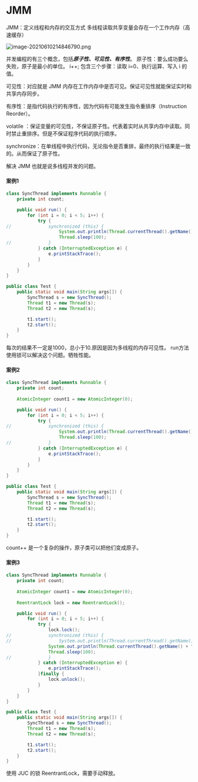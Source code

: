 # JMM

JMM：定义线程和内存的交互方式
多线程读取共享变量会存在一个工作内存（高速缓存）

![image-20210610214846790.png](https://gitee.com/linqin07/pic/raw/master/image-20210610214846790.png)

并发编程的有三个概念，包括***原子性、可见性、有序性***。
原子性：要么成功要么失败，原子是最小的单位。
i++;
包含三个步骤：读取 i=0、执行运算、写入 i 的值。

可见性：对应就是 JMM 内存在工作内存中是否可见。保证可见性就能保证实时和共享内存同步。

有序性：是指代码执行的有序性，因为代码有可能发生指令重排序（Instruction Reorder）。

volatile ：保证变量的可见性，不保证原子性。代表着实时从共享内存中读取。同时禁止重排序。但是不保证程序代码的执行顺序。

synchronize：在单线程中执行代码，无论指令是否重排，最终的执行结果是一致的。从而保证了原子性。

解决 JMM 也就是说多线程并发的问题。

#### 案例1

```java
class SyncThread implements Runnable {
	private int count;

	public void run() {
		for (int i = 0; i < 5; i++) {
			try {
//				synchronized (this) {
					System.out.println(Thread.currentThread().getName() + ":" + (count++));
					Thread.sleep(100);
//				}
			} catch (InterruptedException e) {
				e.printStackTrace();
			}
		}
	}
}

public class Test {
	public static void main(String args[]) {
		SyncThread s = new SyncThread();
		Thread t1 = new Thread(s);
		Thread t2 = new Thread(s);

		t1.start();
		t2.start();
	}
}

```

每次的结果不一定是1000，总小于10.原因是因为多线程的内存可见性。
run方法使用锁可以解决这个问题。牺牲性能。

#### 案例2

```java
class SyncThread implements Runnable {
	private int count;
	
	AtomicInteger count1 = new AtomicInteger(0);

	public void run() {
		for (int i = 0; i < 5; i++) {
			try {
//				synchronized (this) {
					System.out.println(Thread.currentThread().getName() + ":" + (count1.getAndIncrement()));
					Thread.sleep(100);
//				}
			} catch (InterruptedException e) {
				e.printStackTrace();
			}
		}
	}
}

public class Test {
	public static void main(String args[]) {
		SyncThread s = new SyncThread();
		Thread t1 = new Thread(s);
		Thread t2 = new Thread(s);

		t1.start();
		t2.start();
	}
}


```

count++
是一个复杂的操作，原子类可以把他们变成原子。

#### 案例3

```java
class SyncThread implements Runnable {
	private int count;
	
	AtomicInteger count1 = new AtomicInteger(0);
	
	ReentrantLock lock = new ReentrantLock();

	public void run() {
		for (int i = 0; i < 5; i++) {
			try {
				lock.lock();
//				synchronized (this) {
//					System.out.println(Thread.currentThread().getName() + ":" + (count1.getAndIncrement()));
				System.out.println(Thread.currentThread().getName() + ":" + (count++));
				Thread.sleep(100);
//				}
			} catch (InterruptedException e) {
				e.printStackTrace();
			}finally {
				lock.unlock();
			}
		}
	}
}

public class Test {
	public static void main(String args[]) {
		SyncThread s = new SyncThread();
		Thread t1 = new Thread(s);
		Thread t2 = new Thread(s);

		t1.start();
		t2.start();
	}
}
```

使用 JUC 的锁 ReentrantLock，需要手动释放。